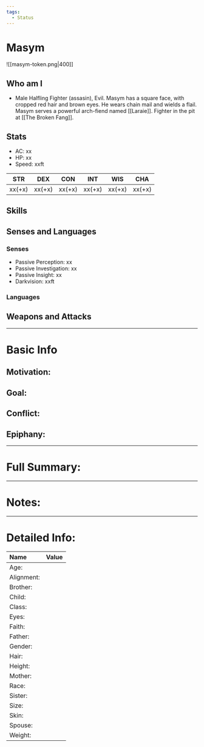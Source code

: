 ```yaml
---
tags:
  - Status
---
```


# Masym
![[masym-token.png|400]]

## Who am I
- Male Halfling Fighter (assasin), Evil. Masym has a square face, with cropped red hair and brown eyes. He wears chain mail and wields a flail. Masym serves a powerful arch-fiend named [[Laraie]]. Fighter in the pit at [[The Broken Fang]].

## Stats
- AC: xx
- HP: xx
- Speed: xxft

| STR | DEX | CON | INT | WIS | CHA|
| ---- | ---- | ---- | ---- | ---- | ---- |
|xx(+x)|xx(+x)|xx(+x)|xx(+x)|xx(+x)|xx(+x)|

## Skills

## Senses and Languages
### Senses
- Passive Perception: xx
- Passive Investigation: xx
- Passive Insight: xx
- Darkvision: xxft

### Languages

## Weapons and Attacks

___
# Basic Info

## Motivation: 

## Goal:

## Conflict:

## Epiphany:

___
# Full Summary:

___
# Notes:

___
# Detailed Info:
Name|Value
:-----|-----:
Age:|
Alignment:|
Brother:|
Child:|
Class:|
Eyes:|
Faith:|
Father:|
Gender:|
Hair:|
Height:|
Mother:|
Race:|
Sister:|
Size:|
Skin:|
Spouse:|
Weight:|